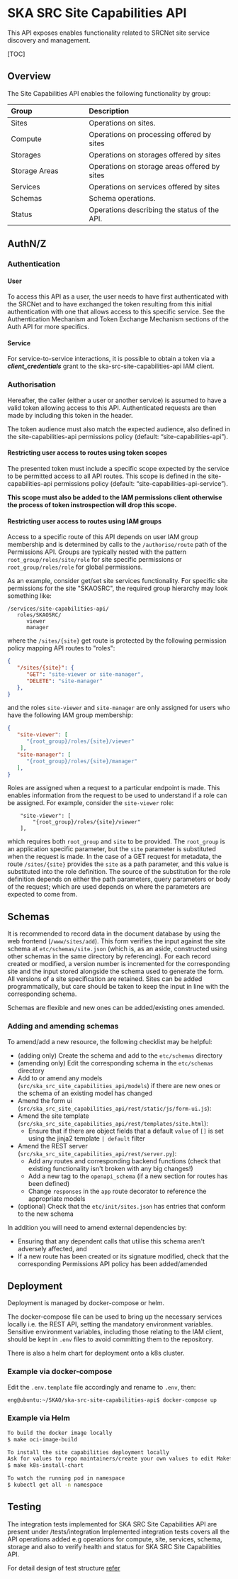 # SKA SRC Site Capabilities API

This API exposes enables functionality related to SRCNet site service discovery and management.

[TOC]

## Overview

The Site Capabilities API enables the following functionality by group:

| <div style="width:160px">Group</div> | Description                                  |
|:-------------------------------------|:---------------------------------------------|
| Sites                                | Operations on sites.                         |
| Compute                              | Operations on processing offered by sites    |
| Storages                             | Operations on storages offered by sites      |
| Storage Areas                        | Operations on storage areas offered by sites |
| Services                             | Operations on services offered by sites      |
| Schemas                              | Schema operations.                           |
| Status                               | Operations describing the status of the API. |

## AuthN/Z

### Authentication

#### User

To access this API as a user, the user needs to have first authenticated with the SRCNet and to have exchanged the token 
resulting from this initial authentication with one that allows access to this specific service. See the Authentication 
Mechanism and Token Exchange Mechanism sections of the Auth API for more specifics.

#### Service

For service-to-service interactions, it is possible to obtain a token via a ***client_credentials*** grant to the 
ska-src-site-capabilities-api IAM client.

### Authorisation

Hereafter, the caller (either a user or another service) is assumed to have a valid token allowing access to this API. 
Authenticated requests are then made by including this token in the header.

The token audience must also match the expected audience, also defined in the site-capabilities-api permissions policy 
(default: “site-capabilities-api”).

#### Restricting user access to routes using token scopes

The presented token must include a specific scope expected by the service to be permitted access to all API routes. This 
scope is defined in the site-capabilities-api permissions policy (default: “site-capabilities-api-service”). 

**This scope must also be added to the IAM permissions client otherwise the process of token instrospection will drop 
this scope.**

#### Restricting user access to routes using IAM groups

Access to a specific route of this API depends on user IAM group membership and is determined by calls to the 
`/authorise/route` path of the Permissions API. Groups are typically nested with the pattern 
`root_group/roles/site/role` for site specific permissions or `root_group/roles/role` for global permissions.

As an example, consider get/set site services functionality. For specific site permissions for the site "SKAOSRC", the 
required group hierarchy may look something like:

```
/services/site-capabilities-api/
   roles/SKAOSRC/
      viewer
      manager
```

where the `/sites/{site}` get route is protected by the following permission policy mapping API routes to "roles":

```json
{
   "/sites/{site}": {
      "GET": "site-viewer or site-manager",
      "DELETE": "site-manager"
   },
}
```

and the roles `site-viewer` and `site-manager` are only assigned for users who have the following IAM group membership:

```json
{
   "site-viewer": [
      "{root_group}/roles/{site}/viewer"
    ],
   "site-manager": [
      "{root_group}/roles/{site}/manager"
   ],
}
```

Roles are assigned when a request to a particular endpoint is made. This enables information from the request to be used 
to understand if a role can be assigned. For example, consider the `site-viewer` role:

```
    "site-viewer": [
        "{root_group}/roles/{site}/viewer"
    ],
```

which requires both `root_group` and `site` to be provided. The `root_group` is an application specific parameter, 
but the `site` parameter is substituted when the request is made. In the case of a GET request for metadata, the 
route ```/sites/{site}``` provides the `site` as a path parameter, and this value is substituted 
into the role definition. The source of the substitution for the role definition depends on either the path parameters, 
query parameters or body of the request; which are used depends on where the parameters are expected to come from.

## Schemas

It is recommended to record data in the document database by using the web frontend (`/www/sites/add`). This form 
verifies the input against the site schema at `etc/schemas/site.json` (which is, as an aside, constructed using 
other schemas in the same directory by referencing). For each record created or modified, a version number is 
incremented for the corresponding site and the input stored alongside the schema used to generate the form. All 
versions of a site specification are retained. Sites can be added programmatically, but care should be taken to keep 
the input in line with the corresponding schema.

Schemas are flexible and new ones can be added/existing ones amended.

### Adding and amending schemas

To amend/add a new resource, the following checklist may be helpful:

- (adding only) Create the schema and add to the `etc/schemas` directory
- (amending only) Edit the corresponding schema in the `etc/schemas` directory
- Add to or amend any models (`src/ska_src_site_capabilities_api/models`) if there are new ones or the schema of an 
  existing model has changed
- Amend the form ui (`src/ska_src_site_capabilities_api/rest/static/js/form-ui.js`):
- Amend the site template (`src/ska_src_site_capabilities_api/rest/templates/site.html`):
    - Ensure that if there are object fields that a default `value` of `[]` is set using the jinja2 template `| default` 
    filter
- Amend the REST server (`src/ska_src_site_capabilities_api/rest/server.py`):
    - Add any routes and corresponding backend functions (check that existing functionality isn't broken with any big
      changes!)
    - Add a new tag to the `openapi_schema` (if a new section for routes has been defined)
    - Change `responses` in the `app` route decorator to reference the appropriate models
- (optional) Check that the `etc/init/sites.json` has entries that conform to the new schema

In addition you will need to amend external dependencies by:

- Ensuring that any dependent calls that utilise this schema aren't adversely affected, and 
- If a new route has been created or its signature modified, check that the corresponding Permissions API policy has 
  been added/amended

## Deployment

Deployment is managed by docker-compose or helm.

The docker-compose file can be used to bring up the necessary services locally i.e. the REST API, setting the mandatory
environment variables. Sensitive environment variables, including those relating to the IAM client, should be kept in
`.env` files to avoid committing them to the repository.

There is also a helm chart for deployment onto a k8s cluster.

### Example via docker-compose

Edit the `.env.template` file accordingly and rename to `.env`, then:

```bash
eng@ubuntu:~/SKAO/ska-src-site-capabilities-api$ docker-compose up
```

### Example via Helm

```bash
To build the docker image locally
$ make oci-image-build

To install the site capabilities deployment locally
Ask for values to repo maintainers/create your own values to edit Makefile variables IAM_CLIENT_SECRET and MONGO_PASSWORD then execute
$ make k8s-install-chart

To watch the running pod in namespace
$ kubectl get all -n namespace
```

## Testing

The integration tests implemented for SKA SRC Site Capabilities API are present under /tests/integration
Implemented integration tests covers all the API operations added e.g operations for compute, site, services, schema, storage and also to verify health and status for SKA SRC Site Capabilities API.

For detail design of test structure [refer](https://confluence.skatelescope.org/display/SRCSC/%5BSP-5020%5D+SRCnet%3A+Client+server+tests+setup+in+k8s+cluster+and+repository+artifacts)